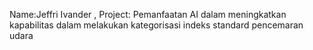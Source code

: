 Name:Jeffri Ivander , Project: Pemanfaatan AI dalam meningkatkan kapabilitas dalam melakukan kategorisasi indeks standard  pencemaran udara
